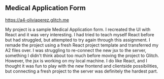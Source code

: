 ## Medical Application Form

https://a4-oliviaperez.glitch.me

My project is a sample Medical Application form. I recreated the UI with React and it was very interesting. I had tried to teach myself React before
but had struggled, but attempted to try again through this assignment. I remade the project using a fresh React project template and transferred my A2 
files over. I was struggling to re-connect the new jsx to the server, something I didn't think about too much before moving the project to Glitch. However, 
the jsx is working on my local machine. I do like React, and I thought it was fun to play with the new frontend and clientside possibilities, but 
connecting a fresh project to the server was definitely the hardest part.
